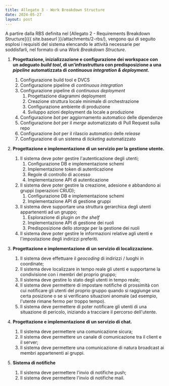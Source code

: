 ```yaml
---
title: Allegato 3 - Work Breakdown Structure
date: 2024-05-27
layout: post
---
```


A partire dalla RBS definita nel [Allegato 2 - Requirements Breakdown Structure]({{ site.baseurl }}/attachments/2-rbs/), vengono qui di seguito esplosi i requisiti del sistema elencando le attività necessarie per soddisfarli, nel formato di una _Work Breakdown Structure_.

1. **Progettazione, inizializzazione e configurazione dei workspace con un adeguato _build tool_, di un'infrastruttura con predisposizione a una _pipeline_ automatizzata di _continuous integration & deployment_.**
   1. Configurazione build tool e DVCS
   2. Configurazione pipeline di _continuous integration_
   3. Configurazione pipeline di _continuous deployment_
      1. Progettazione diagrammi deployment
      2. Creazione struttura locale minimale di orchestrazione
      3. Configurazione ambiente di produzione
      4. Sviluppo azioni deployment da locale a produzione
   4. Configurazione _bot_ per aggiornamento automatico delle dipendenze
   5. Configurazione _bot_ per il _merge_ automatizzato di Pull Request sulla repo
   6. Configurazione _bot_ per il rilascio automatico delle _release_
   7. Configurazione di un sistema di _ticketing_ automatizzato

2. **Progettazione e implementazione di un servizio per la gestione utente.**
   1. Il sistema deve poter gestire l'autenticazione degli utenti;
      1. Configurazione DB e implementazione schemi
      2. Implementazione token di autenticazione
      3. Regole di controllo di accesso
      4. Implementazione API di autenticazione
   2. Il sistema deve poter gestire la creazione, adesione e abbandono ai gruppi (operazioni CRUD);
      1. Configurazione DB e implementazione schemi
      2. Implementazione API di gestione gruppi
   3. Il sistema deve supportare una struttura gerarchica degli utenti appartenenti ad un gruppo;
      1. Esplorazione di plugin _on the shelf_
      2. Implementazione API di gestione dei ruoli
      3. Predisposizione dello _storage_ per la gestione dei ruoli
   4. Il sistema deve poter gestire le informazioni relative agli utenti e l'impostazione degli indirizzi preferiti.

3. **Progettazione e implementazione di un servizio di localizzazione.**
   1. Il sistema deve effettuare il _geocoding_ di indirizzi / luoghi in coordinate;
   2. Il sistema deve localizzare in tempo reale gli utenti e supportarne la condivisione con i membri del proprio gruppo;
   3. Il sistema deve gestire lo stato degli utenti in tempo reale;
   4. Il sistema deve permettere di impostare notifiche di prossimità con cui notificare gli utenti del proprio gruppo quando si raggiunge una certa posizione o se si verificano situazioni anomale (ad esempio, l'utente rimane fermo per troppo tempo).
   5. Il sistema deve permettere di poter notificare gli utenti di una situazione di pericolo, iniziando a tracciare il percorso dell'utente.

4. **Progettazione e implementazione di un servizio di chat.**
   1. Il sistema deve permettere una comunicazione sicura;
   2. Il sistema deve permettere un canale di comunicazione tra il client e il server;
   3. Il sistema deve permettere una comunicazione di natura broadcast ai membri appartenenti ai gruppi.

5. **Sistema di notifiche**
   1. Il sistema deve permettere l'invio di notifiche push;
   2. Il sistema deve permettere l'invio di notifiche mail.








<!--
1. **Progettazione e implementazione di un servizio per la gestione utente che deve occuparsi di tutti gli aspetti relativi all'autenticazione, sia per quanto riguarda l'iscrizione, sia per il log-in, a cui va aggiunta la creazione e il mantenimento dei gruppi.**
   1. Configurazione ed implementazione servizio di autenticazione
      1. Configurazione DB e implementazione schemi
      2. Implementazione token di autenticazione
      3. Regole di controllo di accesso
      4. Implementazione API di autenticazione
   2. Implementazione delle feature relative ai gruppi
      1. Configurazione DB e implementazione schemi
      2. Implementazione API di gestione gruppi
   3. Scrittura della documentazione
   4. Definizione configurazione di deployment

2. **Progettazione e implementazione di un servizio di localizzazione che permetta di geolocalizzare un utente in tempo reale, individuare coordinate a partire da indirizzi / luoghi ed esporre un'API per impostare notifiche quando l'utente arriva in prossimità di una certa posizione.**
   1. Confronto di tecnologie _MOM_ consone allo sviluppo del servizio
   2. Progettazione e design
   3. _Geocoding_ di indirizzi / luoghi in coordinate
      1. Studio di un servizio web di mappe per il _geocoding_
      2. Implementazione logica
   4. Implementazione API del servizio
      1. Impostazione di notifiche di prossimità
      2. Tracciamento real-time e gestione della posizione
      3. Configurazione DB dati e implementazione schemi
      4. Gestione stato utente
      5. Configurazione tecnologia / protocollo scelto all'interno del sistema
   5. Scrittura della documentazione
   6. Definizione configurazione di deployment

3. **Progettazione e implementazione di un servizio di chat che permetta di conversare in tempo reale con un singolo o un gruppo ristretto di utenti con la quale si vuole condividere la propria posizione e stato. Questo permetterà all,'utente di avere una comunicazione più diretta e immediata con i membri del gruppo.**
   1. Analisi di tecnologie / protocolli per lo scambio di messaggi
   2. Analisi aspetti di _sicurezza_ nella comunicazione in tempo reale tra più utenti
      1. Implementazione servizio _crittografia E2E_
   3. Implementazione API del servizio
      1. Configurazione tecnologia / protocollo scelto all'interno del sistema
      2. Implementazione funzionalità di chat
         1. Gestione invio _notifiche_
      3. Implementazione funzionalità _amministrazione_ dei gruppi chat
   4. Scrittura della documentazione
   5. Definizione configurazione di deployment

4. **Sistema di notifiche**
   1. Analisi di tecnologie / protocolli per l'invio di notifiche push
   2. Implementazione API del servizio
      1. Implementazione DB e schemi
      2. Implementazione funzionalità di invio notifiche push
      3. Implementazione funzionalità di invio notifiche mail
   3. Scrittura della documentazione
   4. Definizione configurazione di deployment

-->
